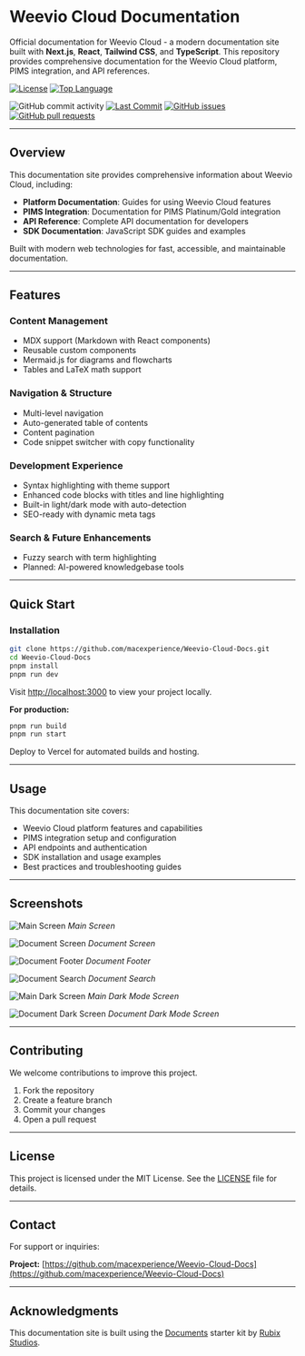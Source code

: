 # Weevio Cloud Documentation

Official documentation for Weevio Cloud - a modern documentation site built with **Next.js**, **React**, **Tailwind CSS**, and **TypeScript**. This repository provides comprehensive documentation for the Weevio Cloud platform, PIMS integration, and API references.

[![License](https://img.shields.io/badge/license-MIT-green.svg)](LICENSE)
[![Top Language](https://img.shields.io/github/languages/top/macexperience/Weevio-Cloud-Docs)](https://github.com/macexperience/Weevio-Cloud-Docs)

![GitHub commit activity](https://img.shields.io/github/commit-activity/m/macexperience/Weevio-Cloud-Docs)
[![Last Commit](https://img.shields.io/github/last-commit/macexperience/Weevio-Cloud-Docs)](https://github.com/macexperience/Weevio-Cloud-Docs/commits)
[![GitHub issues](https://img.shields.io/github/issues/macexperience/Weevio-Cloud-Docs)](https://github.com/macexperience/Weevio-Cloud-Docs/issues)
[![GitHub pull requests](https://img.shields.io/github/issues-pr/macexperience/Weevio-Cloud-Docs)](https://github.com/macexperience/Weevio-Cloud-Docs/pulls)

---

## Overview

This documentation site provides comprehensive information about Weevio Cloud, including:

- **Platform Documentation**: Guides for using Weevio Cloud features
- **PIMS Integration**: Documentation for PIMS Platinum/Gold integration
- **API Reference**: Complete API documentation for developers
- **SDK Documentation**: JavaScript SDK guides and examples

Built with modern web technologies for fast, accessible, and maintainable documentation.

---

## Features

### Content Management

- MDX support (Markdown with React components)
- Reusable custom components
- Mermaid.js for diagrams and flowcharts
- Tables and LaTeX math support

### Navigation & Structure

- Multi-level navigation
- Auto-generated table of contents
- Content pagination
- Code snippet switcher with copy functionality

### Development Experience

- Syntax highlighting with theme support
- Enhanced code blocks with titles and line highlighting
- Built-in light/dark mode with auto-detection
- SEO-ready with dynamic meta tags

### Search & Future Enhancements

- Fuzzy search with term highlighting
- Planned: AI-powered knowledgebase tools

---

## Quick Start

### Installation

```bash
git clone https://github.com/macexperience/Weevio-Cloud-Docs.git
cd Weevio-Cloud-Docs
pnpm install
pnpm run dev
```

Visit [http://localhost:3000](http://localhost:3000) to view your project locally.

**For production:**

```bash
pnpm run build
pnpm run start
```

Deploy to Vercel for automated builds and hosting.

---

## Usage

This documentation site covers:

- Weevio Cloud platform features and capabilities
- PIMS integration setup and configuration
- API endpoints and authentication
- SDK installation and usage examples
- Best practices and troubleshooting guides

---

## Screenshots

![Main Screen](./public/screens/screen-1.png)
_Main Screen_

![Document Screen](./public/screens/screen-2.png)
_Document Screen_

![Document Footer](./public/screens/screen-3.png)
_Document Footer_

![Document Search](./public/screens/screen-4.png)
_Document Search_

![Main Dark Screen](./public/screens/screen-5.png)
_Main Dark Mode Screen_

![Document Dark Screen](./public/screens/screen-6.png)
_Document Dark Mode Screen_

---

## Contributing

We welcome contributions to improve this project.

1. Fork the repository
2. Create a feature branch
3. Commit your changes
4. Open a pull request

---

## License

This project is licensed under the MIT License. See the [LICENSE](./LICENSE) file for details.

---

## Contact

For support or inquiries:

**Project:** [https://github.com/macexperience/Weevio-Cloud-Docs](https://github.com/macexperience/Weevio-Cloud-Docs)

---

## Acknowledgments

This documentation site is built using the [Documents](https://github.com/rubixvi/rubix-documents) starter kit by [Rubix Studios](https://rubixstudios.com.au).
